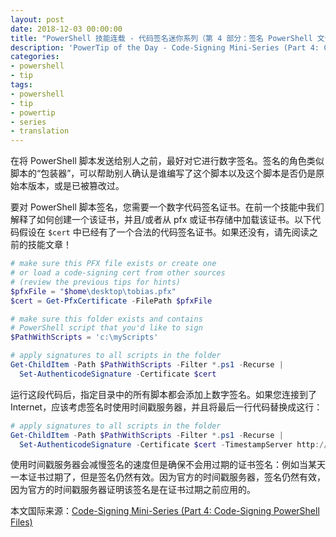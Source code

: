 ```yaml
---
layout: post
date: 2018-12-03 00:00:00
title: "PowerShell 技能连载 - 代码签名迷你系列（第 4 部分：签名 PowerShell 文件）"
description: 'PowerTip of the Day - Code-Signing Mini-Series (Part 4: Code-Signing PowerShell Files)'
categories:
- powershell
- tip
tags:
- powershell
- tip
- powertip
- series
- translation
---
```

在将 PowerShell 脚本发送给别人之前，最好对它进行数字签名。签名的角色类似脚本的“包装器”，可以帮助别人确认是谁编写了这个脚本以及这个脚本是否仍是原始本版本，或是已被篡改过。

要对 PowerShell 脚本签名，您需要一个数字代码签名证书。在前一个技能中我们解释了如何创建一个该证书，并且/或者从 pfx 或证书存储中加载该证书。以下代码假设在 `$cert` 中已经有了一个合法的代码签名证书。如果还没有，请先阅读之前的技能文章！

```powershell
# make sure this PFX file exists or create one
# or load a code-signing cert from other sources
# (review the previous tips for hints)
$pfxFile = "$home\desktop\tobias.pfx"
$cert = Get-PfxCertificate -FilePath $pfxFile

# make sure this folder exists and contains
# PowerShell script that you'd like to sign
$PathWithScripts = 'c:\myScripts'

# apply signatures to all scripts in the folder
Get-ChildItem -Path $PathWithScripts -Filter *.ps1 -Recurse |
  Set-AuthenticodeSignature -Certificate $cert
```

运行这段代码后，指定目录中的所有脚本都会添加上数字签名。如果您连接到了 Internet，应该考虑签名时使用时间戳服务器，并且将最后一行代码替换成这行：

```powershell
# apply signatures to all scripts in the folder
Get-ChildItem -Path $PathWithScripts -Filter *.ps1 -Recurse |
  Set-AuthenticodeSignature -Certificate $cert -TimestampServer http://timestamp.digicert.com  
```

使用时间戳服务器会减慢签名的速度但是确保不会用过期的证书签名：例如当某天一本证书过期了，但是签名仍然有效。因为官方的时间戳服务器，签名仍然有效，因为官方的时间戳服务器证明该签名是在证书过期之前应用的。

<!--more-->
本文国际来源：[Code-Signing Mini-Series (Part 4: Code-Signing PowerShell Files)](https://community.idera.com/database-tools/powershell/powertips/b/tips/posts/code-signing-mini-series-part-4-code-signing-powershell-files)
